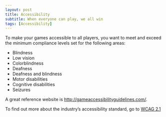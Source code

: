 ```yaml
---
layout: post
title: Accessibility
subtitle: When everyone can play, we all win
tags: [Accessibility]
---
```


To make your games accessible to all players, you want to meet and exceed the minimum compliance levels set for the following areas:
- Blindness
- Low vision
- Colorblindness
- Deafness
- Deafness and blindness
- Motor disabilities
- Cognitive disabilities
- Seizures

A great reference website is http://gameaccessibilityguidelines.com/.

To find out more about the industry’s accessibility standard, go to [WCAG 2.1](https://www.w3.org/TR/WCAG21/)

<br>